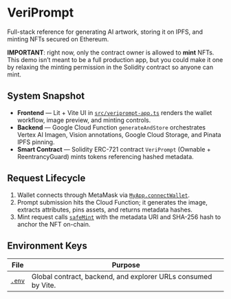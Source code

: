 # VeriPrompt

Full-stack reference for generating AI artwork, storing it on IPFS, and minting NFTs secured on Ethereum.

**IMPORTANT**: right now, only the contract owner is allowed to **mint** NFTs. This demo isn’t meant to be a full production app, but you could make it one by relaxing the minting permission in the Solidity contract so anyone can mint.

## System Snapshot
- **Frontend** — Lit + Vite UI in [`src/veriprompt-app.ts`](src/veriprompt-app.ts ) renders the wallet workflow, image preview, and minting controls.
- **Backend** — Google Cloud Function `generateAndStore` orchestrates Vertex AI Imagen, Vision annotations, Google Cloud Storage, and Pinata IPFS pinning.
- **Smart Contract** — Solidity ERC-721 contract `VeriPrompt` (Ownable + ReentrancyGuard) mints tokens referencing hashed metadata.

## Request Lifecycle
1. Wallet connects through MetaMask via [`MyApp.connectWallet`](src/veriprompt-app.ts ).
2. Prompt submission hits the Cloud Function; it generates the image, extracts attributes, pins assets, and returns metadata hashes.
3. Mint request calls [`safeMint`](src/veriprompt-app.ts ) with the metadata URI and SHA-256 hash to anchor the NFT on-chain.

## Environment Keys
| File | Purpose |
| --- | --- |
| [`.env`](.env ) | Global contract, backend, and explorer URLs consumed by Vite. |

